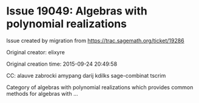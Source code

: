 # Issue 19049: Algebras with polynomial realizations

Issue created by migration from https://trac.sagemath.org/ticket/19286

Original creator: elixyre

Original creation time: 2015-09-24 20:49:58

CC:  alauve zabrocki amypang darij kdilks sage-combinat tscrim

Category of algebras with polynomial realizations which provides common methods for algebras with ...
